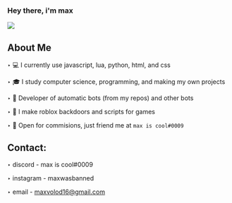 ### Hey there, i'm max



<img src="https://discord.c99.nl/widget/theme-2/676051070308450344.png"/>

   
## About Me

‣ 💻 I currently use javascript, lua, python, html, and css

‣ 🎓 I study computer science, programming, and making my own projects

‣ 🤖 Developer of automatic bots (from my repos) and other bots

‣ 🔧 I make roblox backdoors and scripts for games

‣ 💸 Open for commisions, just friend me at `max is cool#0009`



## Contact:

‣ discord - max is cool#0009

‣ instagram - maxwasbanned

‣ email - maxvolod16@gmail.com
